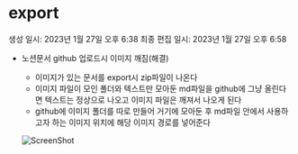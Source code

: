 # export

생성 일시: 2023년 1월 27일 오후 6:38
최종 편집 일시: 2023년 1월 27일 오후 6:58

- 노션문서 github 업로드시 이미지 깨짐(해결)
    - 이미지가 있는 문서를 export시 zip파일이 나온다
    - 이미지 파일이 모인 폴더와 텍스트만 모아둔 md파일을 github에 그냥 올린다면 텍스트는 정상으로 나오고 이미지 파일은 깨져서 나오게 된다
    - github에 이미지 폴더를 따로 만들어 거기에 모아둔 후 md파일 안에서 사용하고자 하는 이미지 위치에 해당 이미지 경로를 넣어준다
    
    ![ScreenShot](issue02_img/Untitled.png)